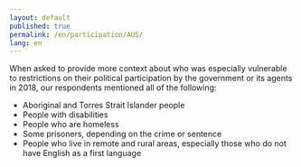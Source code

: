 ```yaml
---
layout: default
published: true
permalink: /en/participation/AUS/
lang: en
---
```


When asked to provide more context about who was especially vulnerable to restrictions on their political participation by the government or its agents in 2018, our respondents mentioned all of the following:
-	Aboriginal and Torres Strait Islander people
-	People with disabilities
-	People who are homeless
-	Some prisoners, depending on the crime or sentence
-	People who live in remote and rural areas, especially those who do not have English as a first language


